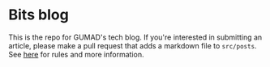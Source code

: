 # Bits blog

This is the repo for GUMAD's tech blog. If you're interested in submitting an article, please make a pull request that adds a markdown file to `src/posts`. See [here](http://blog.gumad.club/publishing) for rules and more information.
